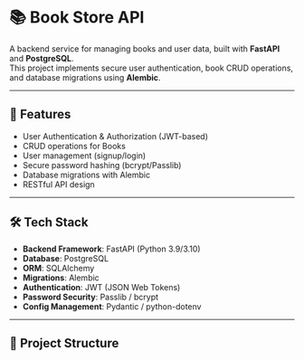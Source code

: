# 📚 Book Store API

A backend service for managing books and user data, built with **FastAPI** and **PostgreSQL**.  
This project implements secure user authentication, book CRUD operations, and database migrations using **Alembic**.  

---

## 🚀 Features
- User Authentication & Authorization (JWT-based)
- CRUD operations for Books
- User management (signup/login)
- Secure password hashing (bcrypt/Passlib)
- Database migrations with Alembic
- RESTful API design

---

## 🛠 Tech Stack
- **Backend Framework**: FastAPI (Python 3.9/3.10)  
- **Database**: PostgreSQL  
- **ORM**: SQLAlchemy  
- **Migrations**: Alembic  
- **Authentication**: JWT (JSON Web Tokens)  
- **Password Security**: Passlib / bcrypt  
- **Config Management**: Pydantic / python-dotenv  

---

## 📂 Project Structure
